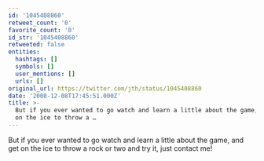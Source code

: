```yaml
---
id: '1045408860'
retweet_count: '0'
favorite_count: '0'
id_str: '1045408860'
retweeted: false
entities:
  hashtags: []
  symbols: []
  user_mentions: []
  urls: []
original_url: https://twitter.com/jth/status/1045408860
date: '2008-12-08T17:45:51.000Z'
title: >-
  But if you ever wanted to go watch and learn a little about the game, and get
  on the ice to throw a …
---
```


But if you ever wanted to go watch and learn a little about the game, and get on the ice to throw a rock or two and try it, just contact me!
